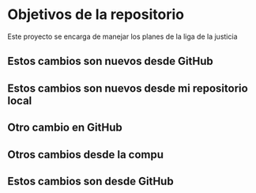 # Objetivos de la repositorio

Este proyecto se encarga de manejar los planes de la liga de la justicia


## Estos cambios son nuevos desde GitHub
## Estos cambios son nuevos desde mi repositorio local

## Otro cambio en GitHub
## Otros cambios desde la compu

## Estos cambios son desde GitHub
